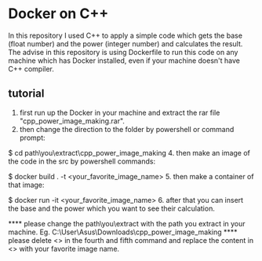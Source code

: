 # Docker on C++

In this repository I used C++ to apply a simple code which gets the base (float number) and the power (integer number) and calculates the result. The advise in this repository is using Dockerfile to run this code on any machine which has Docker installed, even if your machine doesn't have C++ compiler.

 ## tutorial
 1. first run up the Docker in your machine and extract the rar file "cpp_power_image_making.rar".
 2. then change the direction to the folder by powershell or command prompt:

$ cd path\you\extract\cpp_power_image_making
 4. then make an image of the code in the src by powershell commands:

$ docker build . -t <your_favorite_image_name>
 5. then make a container of that image:

$ docker run -it <your_favorite_image_name>
 6. after that you can insert the base and the power which you want to see their calculation.
    
  **** please change the path\you\extract with the path you extract in your machine. Eg. C:\User\Asus\Downloads\cpp_power_image_making
  **** please delete <> in the fourth and fifth command and replace the content in <> with your favorite image name.
